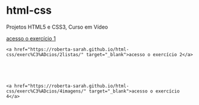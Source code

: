 # html-css
 Projetos HTML5 e CSS3, Curso em Vídeo

   <a href="https://roberta-sarah.github.io/html-css/exerc%C3%ADcios/1favicon/" target="_blank">acesso o exercício 1</a>

    <a href="https://roberta-sarah.github.io/html-css/exerc%C3%ADcios/2listas/" target="_blank">acesso o exercício 2</a> 





    <a href="https://roberta-sarah.github.io/html-css/exerc%C3%ADcios/4imagens/" target="_blank">acesso o exercício 4</a> 